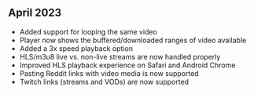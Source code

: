 April 2023
----
* Added support for looping the same video
* Player now shows the buffered/downloaded ranges of video available
* Added a 3x speed playback option
* HLS/m3u8 live vs. non-live streams are now handled properly
* Improved HLS playback experience on Safari and Android Chrome
* Pasting Reddit links with video media is now supported
* Twitch links (streams and VODs) are now supported

